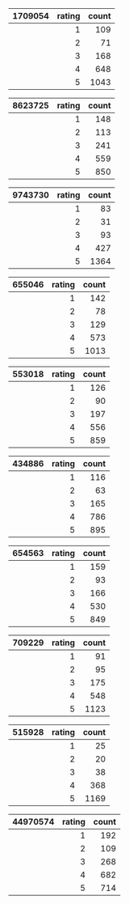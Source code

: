 | 1709054 | rating | count |
| ------: | -----: | ----: |
|         |      1 |   109 |
|         |      2 |    71 |
|         |      3 |   168 |
|         |      4 |   648 |
|         |      5 |  1043 |

| 8623725 | rating | count |
| ------: | -----: | ----: |
|         |      1 |   148 |
|         |      2 |   113 |
|         |      3 |   241 |
|         |      4 |   559 |
|         |      5 |   850 |

| 9743730 | rating | count |
| ------: | -----: | ----: |
|         |      1 |    83 |
|         |      2 |    31 |
|         |      3 |    93 |
|         |      4 |   427 |
|         |      5 |  1364 |

| 655046 | rating | count |
| -----: | -----: | ----: |
|        |      1 |   142 |
|        |      2 |    78 |
|        |      3 |   129 |
|        |      4 |   573 |
|        |      5 |  1013 |

| 553018 | rating | count |
| -----: | -----: | ----: |
|        |      1 |   126 |
|        |      2 |    90 |
|        |      3 |   197 |
|        |      4 |   556 |
|        |      5 |   859 |

| 434886 | rating | count |
| -----: | -----: | ----: |
|        |      1 |   116 |
|        |      2 |    63 |
|        |      3 |   165 |
|        |      4 |   786 |
|        |      5 |   895 |

| 654563 | rating | count |
| -----: | -----: | ----: |
|        |      1 |   159 |
|        |      2 |    93 |
|        |      3 |   166 |
|        |      4 |   530 |
|        |      5 |   849 |

| 709229 | rating | count |
| -----: | -----: | ----: |
|        |      1 |    91 |
|        |      2 |    95 |
|        |      3 |   175 |
|        |      4 |   548 |
|        |      5 |  1123 |

| 515928 | rating | count |
| -----: | -----: | ----: |
|        |      1 |    25 |
|        |      2 |    20 |
|        |      3 |    38 |
|        |      4 |   368 |
|        |      5 |  1169 |

| 44970574 | rating | count |
| -------: | -----: | ----: |
|          |      1 |   192 |
|          |      2 |   109 |
|          |      3 |   268 |
|          |      4 |   682 |
|          |      5 |   714 |
